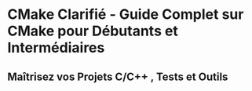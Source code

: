 # CMake Clarifié - Guide Complet sur CMake pour Débutants et Intermédiaires
## Maîtrisez vos Projets C/C++ , Tests et Outils
